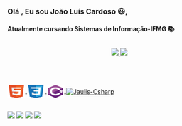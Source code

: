 <div>
   <p align="center">
     <h3> Olá , Eu sou João Luís Cardoso 😃, </h3>
     <h4> Atualmente cursando Sistemas de Informação-IFMG 📚 </h4>
   
  </p>
</div>

## 

<div align="center">
  <a href="https://github.com/JoaoLuisC">
  <img height="150em" src="https://github-readme-stats.vercel.app/api?username=JoaoLuisC&show_icons=true&theme=vue-dark&include_all_commits=true&count_private=true"/>
  <img height="150em" src="https://github-readme-stats.vercel.app/api/top-langs/?username=JoaoLuisC&layout=compact&langs_count=7&theme=vue-dark"/>
     
  <br>
  <br>
</div>
   
## 
   
 <div style="display: inline_block"><br>
    
  <img align="center" alt="Jaulis-HTML" height="30" width="40" src="https://raw.githubusercontent.com/devicons/devicon/master/icons/html5/html5-original.svg">
  <img align="center" alt="Jaulis-CSS" height="30" width="40" src="https://raw.githubusercontent.com/devicons/devicon/master/icons/css3/css3-original.svg">
  <img align="center" alt="Jaulis-Csharp" height="30" width="40" src="https://raw.githubusercontent.com/devicons/devicon/master/icons/csharp/csharp-original.svg">
  <img align="center" alt="Jaulis-Csharp" height="30" width="40" src="https://cdn.jsdelivr.net/gh/devicons/devicon/icons/c/c-original.svg"> 
  
</div>

   ##
   
<div> 
   <a href="https://instagram.com/cardoso.joaoluis" target="_blank"><img src="https://img.shields.io/badge/Instagram-E4405F?style=for-the-badge&logo=instagram&logoColor=white" target="_blank"></a>
 <a href="https://discord.gg/5QuaabT" target="_blank"><img src="https://img.shields.io/badge/Discord-7289DA?style=for-the-badge&logo=discord&logoColor=white" target="_blank"></a> 
  <a href = "mailto:joao.lc12@hotmail.com"><img src="https://img.shields.io/badge/Microsoft_Outlook-0078D4?style=for-the-badge&logo=microsoft-outlook&logoColor=white" target="_blank"></a>
  <a href="https://www.linkedin.com/in/joão-luís-cardoso-97181b21b/" target="_blank"><img src="https://img.shields.io/badge/-LinkedIn-%230077B5?style=for-the-badge&logo=linkedin&logoColor=white" target="_blank"></a> 
 
</div>


